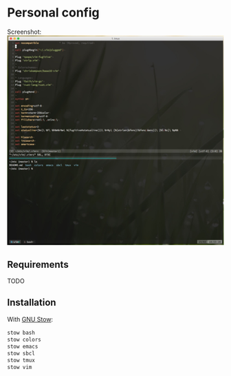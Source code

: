 Personal config
===

Screenshot:
![sshot.jpg](sshot.jpg)

Requirements
---
TODO

Installation
---
With [GNU Stow](https://www.gnu.org/software/stow/):
```shell
stow bash
stow colors
stow emacs
stow sbcl
stow tmux
stow vim
```

